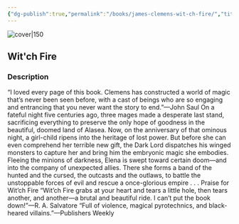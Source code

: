 ```yaml
---
{"dg-publish":true,"permalink":"/books/james-clemens-wit-ch-fire/","title":"Wit'ch Fire","tags":["Fantasy"]}
---
```




![cover|150](http://books.google.com/books/content?id=teUD-XzuxgYC&printsec=frontcover&img=1&zoom=1&edge=curl&source=gbs_api)

## Wit'ch Fire

### Description

“I loved every page of this book. Clemens has constructed a world of magic that’s never been seen before, with a cast of beings who are so engaging and entrancing that you never want the story to end.”—John Saul On a fateful night five centuries ago, three mages made a desperate last stand, sacrificing everything to preserve the only hope of goodness in the beautiful, doomed land of Alasea. Now, on the anniversary of that ominous night, a girl-child ripens into the heritage of lost power. But before she can even comprehend her terrible new gift, the Dark Lord dispatches his winged monsters to capture her and bring him the embryonic magic she embodies. Fleeing the minions of darkness, Elena is swept toward certain doom—and into the company of unexpected allies. There she forms a band of the hunted and the cursed, the outcasts and the outlaws, to battle the unstoppable forces of evil and rescue a once-glorious empire . . . Praise for Wit’ch Fire “Wit’ch Fire grabs at your heart and tears a little hole, then tears another, and another—a brutal and beautiful ride. I can’t put the book down!”—R. A. Salvatore “Full of violence, magical pyrotechnics, and black-heared villains.”—Publishers Weekly
```